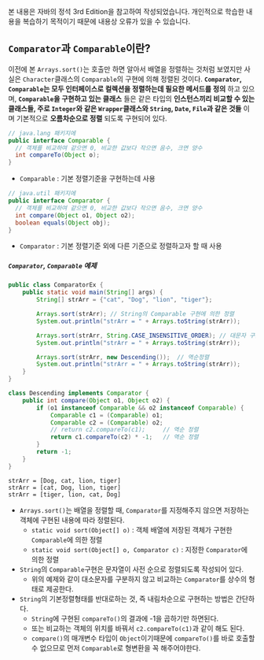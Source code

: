 본 내용은 자바의 정석 3rd Edition을 참고하여 작성되었습니다. 개인적으로 학습한 내용을 복습하기 목적이기 때문에 내용상 오류가 있을 수 있습니다.

## `Comparator`과 `Comparable`이란?
이전에 본 `Arrays.sort()`는 호출만 하면 알아서 배열을 정렬하는 것처럼 보였지만 사실은 `Character`클래스의 `Comparable`의 구현에 의해 정렬된 것이다. **`Comparator`, `Comparable`는 모두 인터페이스로 컬렉션을 정렬하는데 필요한 메서드를 정의** 하고 있으며, **`Comparable`을 구현하고 있는 클래스** 들은 같은 타입의 **인스턴스끼리 비교할 수 있는 클래스들, 주로 `Integer`와 같은 `Wrapper`클래스와 `String`, `Date`, `File`과 같은 것들** 이며 기본적으로 **오름차순으로 정렬** 되도록 구현되어 있다.

```java
// java.lang 패키지에
public interface Comparable {
  // 객체를 비교하여 같으면 0, 비교한 값보다 작으면 음수, 크면 양수
  int compareTo(Object o);
}
```
- `Comparable` : 기본 정렬기준을 구현하는데 사용
```java
// java.util 패키지에
public interface Comparator {
  // 객체를 비교하여 같으면 0, 비교한 값보다 작으면 음수, 크면 양수
  int compare(Object o1, Object o2);
  boolean equals(Object obj);
}
```
- `Comparator` : 기본 정렬기준 외에 다른 기준으로 정렬하고자 할 때 사용

##### `Comparator`, `Comparable` 예제
```java
public class ComparatorEx {
    public static void main(String[] args) {
        String[] strArr = {"cat", "Dog", "lion", "tiger"};

        Arrays.sort(strArr); // String의 Comparable 구현에 의한 정렬
        System.out.println("strArr = " + Arrays.toString(strArr));

        Arrays.sort(strArr, String.CASE_INSENSITIVE_ORDER); // 대문자 구분X
        System.out.println("strArr = " + Arrays.toString(strArr));

        Arrays.sort(strArr, new Descending());  // 역순정렬
        System.out.println("strArr = " + Arrays.toString(strArr));
    }
}

class Descending implements Comparator {
    public int compare(Object o1, Object o2) {
        if (o1 instanceof Comparable && o2 instanceof Comparable) {
            Comparable c1 = (Comparable) o1;
            Comparable c2 = (Comparable) o2;
            // return c2.compareTo(c1);     // 역순 정렬
            return c1.compareTo(c2) * -1;   // 역순 정렬
        }
        return -1;
    }
}
```
```
strArr = [Dog, cat, lion, tiger]
strArr = [cat, Dog, lion, tiger]
strArr = [tiger, lion, cat, Dog]
```
- `Arrays.sort()`는 배열을 정렬할 때, `Comparator`를 지정해주지 않으면 저장하는 객체에 구현된 내용에 따라 정렬된다.
  - `static void sort(Object[] o)` : 객체 배열에 저장된 객체가 구현한 `Comparable`에 의한 정렬
  - `static void sort(Object[] o, Comparator c)` : 지정한 `Comparator`에 의한 정렬
- `String`의 `Comparable`구현은 문자열이 사전 순으로 정렬되도록 작성되어 있다.
  - 위의 예제와 같이 대소문자를 구분하지 않고 비교하는 `Comparator`를 상수의 형태로 제공한다.
- `String`의 기본정렬형태를 반대로하는 것, 즉 내림차순으로 구현하는 방법은 간단하다.
  - `String`에 구현된 `compareTo()`의 결과에 -1을 곱하기만 하면된다.
  - 또는 비교하는 객체의 위치를 바꿔서 `c2.compareTo(c1)`과 같이 해도 된다.
  - `compare()`의 매개변수 타입이 `Object`이기때문에 `compareTo()`를 바로 호출할 수 없으므로 먼저 `Comparable`로 형변환을 꼭 해주어야한다.
